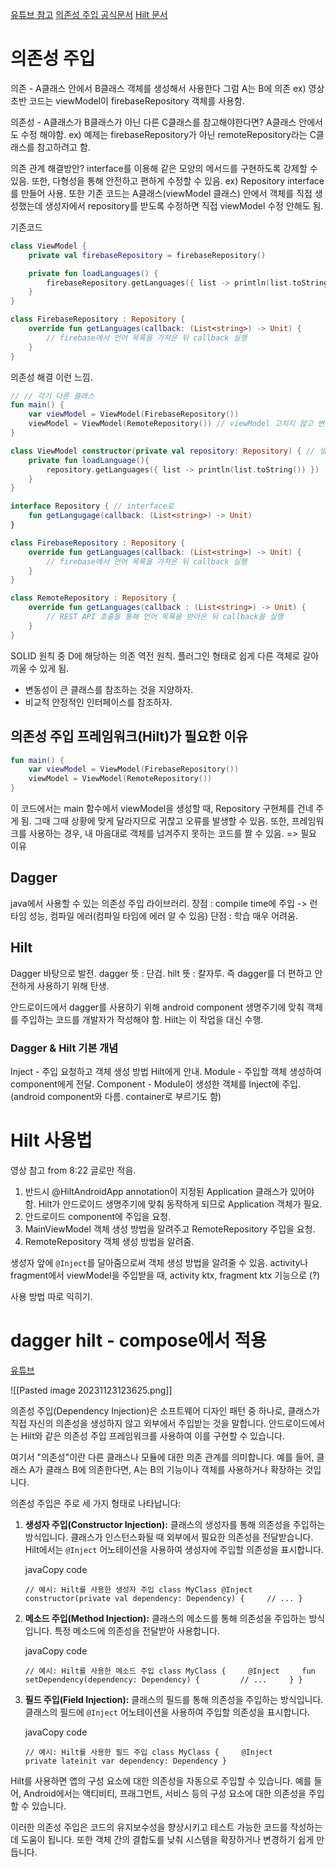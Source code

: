 [유튜브 참고](https://www.youtube.com/watch?v=wZn-zpwvxCU)
[의존성 주입 공식문서](https://developer.android.com/training/dependency-injection?hl=ko)
[Hilt 문서](https://developer.android.com/training/dependency-injection/hilt-android?hl=ko)
# 의존성 주입

의존 - A클래스 안에서 B클래스 객체를 생성해서 사용한다 그럼 A는 B에 의존
ex) 영상 초반 코드는 viewModel이 firebaseRepository 객체를 사용함.

의존성 - A클래스가 B클래스가 아닌 다른 C클래스를 참고해야한다면? A클래스 안에서도 수정 해야함.  ex) 예제는 firebaseRepository가 아닌 remoteRepository라는 C클래스를 참고하려고 함.

의존 관계 해결방안?
	interface를 이용해 같은 모양의 메서드를 구현하도록 강제할 수 있음. 또한, 다형성을 통해 안전하고 편하게 수정할 수 있음.
	ex) Repository interface를 만들어 사용.
	또한 기존 코드는 A클래스(viewModel 클래스) 안에서 객체를 직접 생성했는데 생성자에서 repository를 받도록 수정하면 직접 viewModel 수정 안해도 됨. 


기존코드
```kotlin
class ViewModel {
	private val firebaseRepository = firebaseRepository()

	private fun loadLanguages() {
		firebaseRepository.getLanguages({ list -> println(list.toString()) })
	}
}

class FirebaseRepository : Repository {
	override fun getLanguages(callback: (List<string>) -> Unit) {
		// firebase에서 언어 목록을 가져온 뒤 callback 실행
	}
}
```

의존성 해결 이런 느낌.
```kotlin
// // 각기 다른 클래스
fun main() {
	var viewModel = ViewModel(FirebaseRepository())
	viewModel = ViewModel(RemoteRepository()) // viewModel 고치지 않고 변경
}

class ViewModel constructor(private val repository: Repository) { // 생성자로
	private fun loadLanguage(){
		repository.getLanguages({ list -> println(list.toString()) })
	}
}

interface Repository { // interface로
	fun getLangugage(callback: (List<string>) -> Unit)
}

class FirebaseRepository : Repository {
	override fun getLanguages(callback: (List<string>) -> Unit) {
		// firebase에서 언어 목록을 가져온 뒤 callback 실행
	}
}

class RemoteRepository : Repository {
	override fun getLanguages(callback : (List<string>) -> Unit) {
		// REST API 호출을 통해 언어 목록을 받아온 뒤 callback을 실행
	}
}
```


SOLID 원칙 중 D에 해당하는 의존 역전 원칙.
플러그인 형태로 쉽게 다른 객체로 갈아 끼울 수 있게 됨.

- 변동성이 큰 클래스를 참조하는 것을 지양하자.
- 비교적 안정적인 인터페이스를 참조하자.

## 의존성 주입 프레임워크(Hilt)가 필요한 이유

```kotlin
fun main() {
	var viewModel = ViewModel(FirebaseRepository())
	viewModel = ViewModel(RemoteRepository())
}
```

이 코드에서는 main 함수에서 viewModel을 생성할 때, Repository 구현체를 건네 주게 됨.
그때 그때 상황에 맞게 달라지므로 귀찮고 오류를 발생할 수 있음.
또한, 프레임워크를 사용하는 경우, 내 마음대로 객체를 넘겨주지 못하는 코드를 짤 수 있음.
=> 필요 이유

## Dagger

java에서 사용할 수 있는 의존성 주입 라이브러리.
장점 : compile time에 주입 -> 런타임 성능, 컴파일 에러(컴파일 타임에 에러 알 수 있음)
단점 : 학습 매우 어려움.



## Hilt

Dagger 바탕으로  발전. dagger 뜻 : 단검. hilt 뜻 : 칼자루. 
즉 dagger를 더 편하고 안전하게 사용하기 위해 탄생.

안드로이드에서 dagger를 사용하기 위해 android component 생명주기에 맞춰 객체를 주입하는 코드를 개발자가 작성해야 함.
Hilt는 이 작업을 대신 수행.

### Dagger & Hilt 기본 개념

Inject - 주입 요청하고 객체 생성 방법 Hilt에게 안내.
Module - 주입할 객체 생성하여 component에게 전달.
Component - Module이 생성한 객체를 Inject에 주입.(android component와 다름. container로 부르기도 함)

# Hilt 사용법

영상 참고 from 8:22 글로만 적음.
1. 반드시 @HiltAndroidApp annotation이 지정된 Application 클래스가 있어야 함.
	Hilt가 안드로이드 생명주기에 맞춰 동작하게 되므로 Application 객체가 필요.
2. 안드로이드 component에 주입을 요청.
3. MainViewModel 객체 생성 방법을 알려주고 RemoteRepository 주입을 요청.
4. RemoteRepository 객체 생성 방법을 알려줌.

생성자 앞에 `@Inject`를 달아줌으로써 객체 생성 방법을 알려줄 수 있음.
activity나 fragment에서 viewModel을 주입받을 때, activity ktx, fragment ktx 기능으로 (?)

사용 방법 따로 익히기.



# dagger hilt - compose에서 적용

[유튜브](https://www.youtube.com/watch?v=bbMsuI2p1DQ)

![[Pasted image 20231123123625.png]]

  
의존성 주입(Dependency Injection)은 소프트웨어 디자인 패턴 중 하나로, 클래스가 직접 자신의 의존성을 생성하지 않고 외부에서 주입받는 것을 말합니다. 안드로이드에서는 Hilt와 같은 의존성 주입 프레임워크를 사용하여 이를 구현할 수 있습니다.

여기서 "의존성"이란 다른 클래스나 모듈에 대한 의존 관계를 의미합니다. 예를 들어, 클래스 A가 클래스 B에 의존한다면, A는 B의 기능이나 객체를 사용하거나 확장하는 것입니다.

의존성 주입은 주로 세 가지 형태로 나타납니다:

1. **생성자 주입(Constructor Injection):** 클래스의 생성자를 통해 의존성을 주입하는 방식입니다. 클래스가 인스턴스화될 때 외부에서 필요한 의존성을 전달받습니다. Hilt에서는 `@Inject` 어노테이션을 사용하여 생성자에 주입할 의존성을 표시합니다.
    
    javaCopy code
    
    `// 예시: Hilt를 사용한 생성자 주입 class MyClass @Inject constructor(private val dependency: Dependency) {     // ... }`
    
2. **메소드 주입(Method Injection):** 클래스의 메소드를 통해 의존성을 주입하는 방식입니다. 특정 메소드에 의존성을 전달받아 사용합니다.
    
    javaCopy code
    
    `// 예시: Hilt를 사용한 메소드 주입 class MyClass {     @Inject     fun setDependency(dependency: Dependency) {         // ...     } }`
    
3. **필드 주입(Field Injection):** 클래스의 필드를 통해 의존성을 주입하는 방식입니다. 클래스의 필드에 `@Inject` 어노테이션을 사용하여 주입할 의존성을 표시합니다.
    
    javaCopy code
    
    `// 예시: Hilt를 사용한 필드 주입 class MyClass {     @Inject     private lateinit var dependency: Dependency }`
    

Hilt를 사용하면 앱의 구성 요소에 대한 의존성을 자동으로 주입할 수 있습니다. 예를 들어, Android에서는 액티비티, 프래그먼트, 서비스 등의 구성 요소에 대한 의존성을 주입할 수 있습니다.

이러한 의존성 주입은 코드의 유지보수성을 향상시키고 테스트 가능한 코드를 작성하는 데 도움이 됩니다. 또한 객체 간의 결합도를 낮춰 시스템을 확장하거나 변경하기 쉽게 만듭니다.


